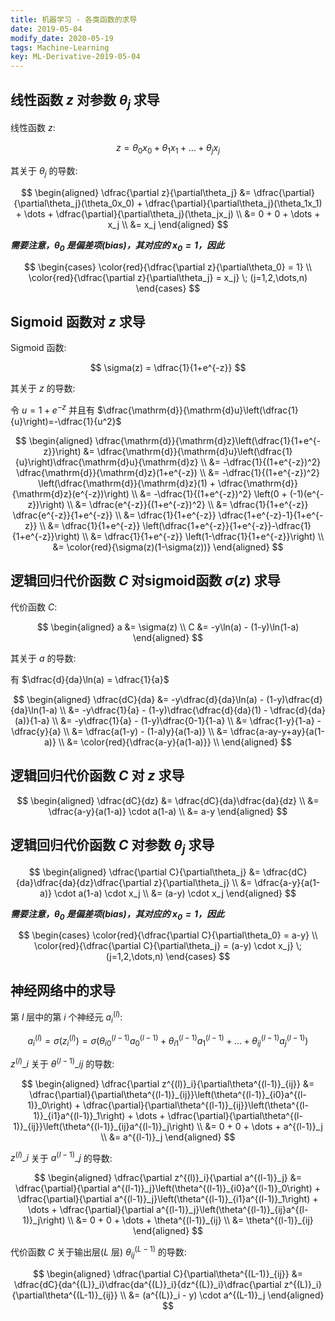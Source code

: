 ```yaml
---
title: 机器学习 - 各类函数的求导
date: 2019-05-04
modify_date: 2020-05-19
tags: Machine-Learning
key: ML-Derivative-2019-05-04
---
```


## 线性函数 $z$ 对参数 $\theta_j$ 求导

线性函数 $z$:

$$
z = \theta_0x_0 + \theta_1x_1 + \dots + \theta_jx_j
$$

其关于 $\theta_j$ 的导数:

$$
\begin{aligned}
    \dfrac{\partial z}{\partial\theta_j} &= \dfrac{\partial}{\partial\theta_j}(\theta_0x_0) + \dfrac{\partial}{\partial\theta_j}(\theta_1x_1) + \dots + \dfrac{\partial}{\partial\theta_j}(\theta_jx_j) \\
    &= 0 + 0 + \dots + x_j \\
    &= x_j
\end{aligned}
$$

<!--more-->

***需要注意，$\theta_0$ 是偏差项(bias)，其对应的 $x_0 = 1$，因此***

$$
\begin{cases}
    \color{red}{\dfrac{\partial z}{\partial\theta_0} = 1} \\
    \color{red}{\dfrac{\partial z}{\partial\theta_j} = x_j} \; (j=1,2,\dots,n)
\end{cases}
$$

## Sigmoid 函数对 $z$ 求导

Sigmoid 函数:

$$
\sigma(z) = \dfrac{1}{1+e^{-z}}
$$

其关于 $z$ 的导数:  

令 $u = 1+e^{-z}$ 并且有 $\dfrac{\mathrm{d}}{\mathrm{d}u}\left(\dfrac{1}{u}\right)=-\dfrac{1}{u^2}$

$$
\begin{aligned}
    \dfrac{\mathrm{d}}{\mathrm{d}z}\left(\dfrac{1}{1+e^{-z}}\right) &= \dfrac{\mathrm{d}}{\mathrm{d}u}\left(\dfrac{1}{u}\right)\dfrac{\mathrm{d}u}{\mathrm{d}z} \\
    &= -\dfrac{1}{(1+e^{-z})^2} \dfrac{\mathrm{d}}{\mathrm{d}z}(1+e^{-z}) \\
    &= -\dfrac{1}{(1+e^{-z})^2} \left(\dfrac{\mathrm{d}}{\mathrm{d}z}(1) + \dfrac{\mathrm{d}}{\mathrm{d}z}(e^{-z})\right) \\
    &= -\dfrac{1}{(1+e^{-z})^2} \left(0 + (-1)(e^{-z})\right) \\
    &= \dfrac{e^{-z}}{(1+e^{-z})^2} \\
    &= \dfrac{1}{1+e^{-z}} \dfrac{e^{-z}}{1+e^{-z}} \\
    &= \dfrac{1}{1+e^{-z}} \dfrac{1+e^{-z}-1}{1+e^{-z}} \\
    &= \dfrac{1}{1+e^{-z}} \left(\dfrac{1+e^{-z}}{1+e^{-z}}-\dfrac{1}{1+e^{-z}}\right) \\
    &= \dfrac{1}{1+e^{-z}} \left(1-\dfrac{1}{1+e^{-z}}\right) \\
    &= \color{red}{\sigma(z)(1-\sigma(z))}
\end{aligned}
$$

## 逻辑回归代价函数 $C$ 对sigmoid函数 $\sigma(z)$ 求导

代价函数 $C$:

$$
\begin{aligned}
    a &= \sigma(z) \\
    C &= -y\ln(a) - (1-y)\ln(1-a)
\end{aligned}
$$

其关于 $a$ 的导数:  

有 $\dfrac{d}{da}\ln(a) = \dfrac{1}{a}$

$$
\begin{aligned}
    \dfrac{dC}{da} &= -y\dfrac{d}{da}\ln(a) - (1-y)\dfrac{d}{da}\ln(1-a) \\
    &= -y\dfrac{1}{a} - (1-y)\dfrac{\dfrac{d}{da}(1) - \dfrac{d}{da}(a)}{1-a} \\
    &= -y\dfrac{1}{a} - (1-y)\dfrac{0-1}{1-a} \\
    &= \dfrac{1-y}{1-a} -\dfrac{y}{a} \\
    &= \dfrac{a(1-y) - (1-a)y}{a(1-a)} \\
    &= \dfrac{a-ay-y+ay}{a(1-a)} \\
    &= \color{red}{\dfrac{a-y}{a(1-a)}} \\
\end{aligned}
$$

## 逻辑回归代价函数 $C$ 对 $z$ 求导

$$
\begin{aligned}
    \dfrac{dC}{dz} &= \dfrac{dC}{da}\dfrac{da}{dz} \\
    &= \dfrac{a-y}{a(1-a)} \cdot a(1-a) \\
    &= a-y
\end{aligned}
$$

## 逻辑回归代价函数 $C$ 对参数 $\theta_j$ 求导

$$
\begin{aligned}
    \dfrac{\partial C}{\partial\theta_j} &= \dfrac{dC}{da}\dfrac{da}{dz}\dfrac{\partial z}{\partial\theta_j} \\
    &= \dfrac{a-y}{a(1-a)} \cdot a(1-a) \cdot x_j \\
    &= (a-y) \cdot x_j
\end{aligned}
$$

***需要注意，$\theta_0$ 是偏差项(bias)，其对应的 $x_0 = 1$，因此***

$$
\begin{cases}
    \color{red}{\dfrac{\partial C}{\partial\theta_0} = a-y} \\
    \color{red}{\dfrac{\partial C}{\partial\theta_j} = (a-y) \cdot x_j} \; (j=1,2,\dots,n)
\end{cases}
$$

## 神经网络中的求导

第 $l$ 层中的第 $i$ 个神经元 $a^{(l)}_i$:

$$
a^{(l)}_i = \sigma(z^{(l)}_i) = \sigma\left(\theta^{(l-1)}_{i0}a^{(l-1)}_0 + \theta^{(l-1)}_{i1}a^{(l-1)}_1 + \dots + \theta^{(l-1)}_{ij}a^{(l-1)}_j\right)
$$

$z^{(l)}\_i$ 关于 $\theta^{(l-1)}\_{ij}$ 的导数:

$$
\begin{aligned}
    \dfrac{\partial z^{(l)}_i}{\partial\theta^{(l-1)}_{ij}} &= \dfrac{\partial}{\partial\theta^{(l-1)}_{ij}}\left(\theta^{(l-1)}_{i0}a^{(l-1)}_0\right) + \dfrac{\partial}{\partial\theta^{(l-1)}_{ij}}\left(\theta^{(l-1)}_{i1}a^{(l-1)}_1\right) + \dots + \dfrac{\partial}{\partial\theta^{(l-1)}_{ij}}\left(\theta^{(l-1)}_{ij}a^{(l-1)}_j\right) \\
    &= 0 + 0 + \dots + a^{(l-1)}_j \\
    &= a^{(l-1)}_j
\end{aligned}
$$

$z^{(l)}\_i$ 关于 $a^{(l-1)}\_j$ 的导数:

$$
\begin{aligned}
    \dfrac{\partial z^{(l)}_i}{\partial a^{(l-1)}_j} &= \dfrac{\partial}{\partial a^{(l-1)}_j}\left(\theta^{(l-1)}_{i0}a^{(l-1)}_0\right) + \dfrac{\partial}{\partial a^{(l-1)}_j}\left(\theta^{(l-1)}_{i1}a^{(l-1)}_1\right) + \dots + \dfrac{\partial}{\partial a^{(l-1)}_j}\left(\theta^{(l-1)}_{ij}a^{(l-1)}_j\right) \\
    &= 0 + 0 + \dots + \theta^{(l-1)}_{ij} \\
    &= \theta^{(l-1)}_{ij}
\end{aligned}
$$

代价函数 $C$ 关于输出层($L$ 层) $\theta^{(L-1)}_{ij}$ 的导数:

$$
\begin{aligned}
    \dfrac{\partial C}{\partial\theta^{(L-1)}_{ij}} &= \dfrac{dC}{da^{(L)}_i}\dfrac{da^{(L)}_i}{dz^{(L)}_i}\dfrac{\partial z^{(L)}_i}{\partial\theta^{(L-1)}_{ij}} \\
    &= (a^{(L)}_i - y) \cdot a^{(L-1)}_j
\end{aligned}
$$